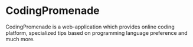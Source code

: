 # CodingPromenade
CodingPromenade is a web-application which provides online coding platform, specialized tips based on programming language preference and much more.
